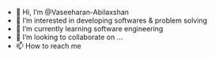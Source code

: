 - 👋 Hi, I’m @Vaseeharan-Abilaxshan
- 👀 I’m interested in developing softwares & problem solving
- 🌱 I’m currently learning  software engineering
- 💞️ I’m looking to collaborate on ...
- 📫 How to reach me 

<!---
Vaseeharan-Abilaxshan/Vaseeharan-Abilaxshan is a ✨ special ✨ repository because its `README.md` (this file) appears on your GitHub profile.
You can click the Preview link to take a look at your changes.
--->
